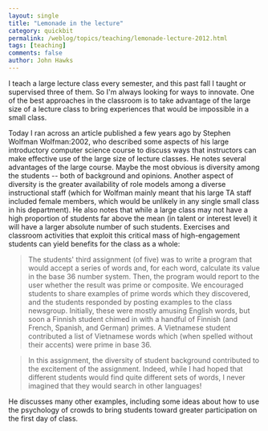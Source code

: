 ```yaml
---
layout: single 
title: "Lemonade in the lecture" 
category: quickbit
permalink: /weblog/topics/teaching/lemonade-lecture-2012.html
tags: [teaching] 
comments: false 
author: John Hawks 
---
```


I teach a large lecture class every semester, and this past fall I taught or supervised three of them. So I'm always looking for ways to innovate. One of the best approaches in the classroom is to take advantage of the large size of a lecture class to bring experiences that would be impossible in a small class. 

Today I ran across an article published a few years ago by Stephen Wolfman <bib>Wolfman:2002</bib>, who described some aspects of his large introductory computer science course to discuss ways that instructors can make effective use of the large size of lecture classes. He notes several advantages of the large course. Maybe the most obvious is diversity among the students -- both of background and opinions. Another aspect of diversity is the greater availability of role models among a diverse instructional staff (which for Wolfman mainly meant that his large TA staff included female members, which would be unlikely in any single small class in his department). He also notes that while a large class may not have a high proportion of students far above the mean (in talent or interest level) it will have a larger absolute number of such students. Exercises and classroom activities that exploit this critical mass of high-engagement students can yield benefits for the class as a whole: 

<blockquote>The students' third assignment (of five) was to write a program that would accept a series of words and, for each word, calculate its value in the base 36 number system. Then, the program would report to the user whether the result was prime or composite. We encouraged students to share examples of prime words which they discovered, and the students responded by posting examples to the class newsgroup. Initially, these were mostly amusing English words, but soon a Finnish student chimed in with a handful of Finnish (and French, Spanish, and German) primes. A Vietnamese student contributed a list of Vietnamese words which (when spelled without their accents) were prime in base 36. </blockquote>

<blockquote>In this assignment, the diversity of student background contributed to the excitement of the assignment. Indeed, while I had hoped that different students would find quite different sets of words, I never imagined that they would search in other languages!</blockquote>

He discusses many other examples, including some ideas about how to use the psychology of crowds to bring students toward greater participation on the first day of class.


